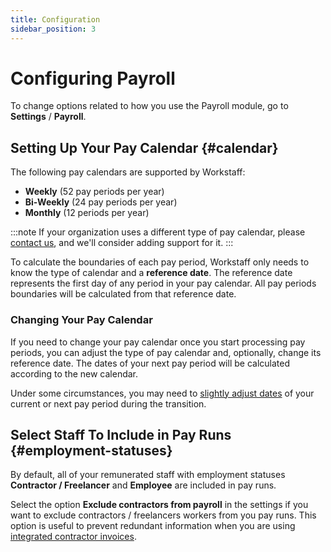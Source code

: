 ```yaml
---
title: Configuration
sidebar_position: 3
---
```


# Configuring Payroll

To change options related to how you use the Payroll module, go to **Settings** / **Payroll**.

## Setting Up Your Pay Calendar {#calendar}

The following pay calendars are supported by Workstaff:

- **Weekly** (52 pay periods per year)
- **Bi-Weekly** (24 pay periods per year)
- **Monthly** (12 periods per year)

:::note
If your organization uses a different type of pay calendar, please [contact us](mailto:help@workstaff.app), and we'll consider adding support for it.
:::

To calculate the boundaries of each pay period, Workstaff only needs to know the type of calendar and a **reference date**. 
The reference date represents the first day of any period in your pay calendar. All pay periods boundaries will be calculated from
that reference date.

### Changing Your Pay Calendar

If you need to change your pay calendar once you start processing pay periods, you can adjust the type of pay calendar and, optionally, change its reference date. The dates of your next pay period will be calculated according to the new calendar. 

Under some circumstances, you may need to [slightly adjust dates](./workflow.md#resize) of your current or next pay period during the transition.

## Select Staff To Include in Pay Runs {#employment-statuses}

By default, all of your remunerated staff with employment statuses **Contractor / Freelancer** and **Employee** are included in pay runs. 

Select the option **Exclude contractors from payroll** in the settings if you want to exclude contractors / freelancers workers from you pay runs. This option is useful to prevent redundant information when you are using [integrated contractor invoices](../invoicing/index.md).
